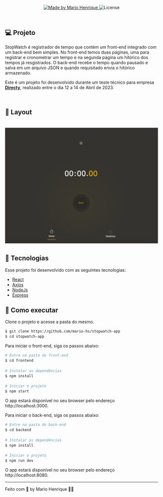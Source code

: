 <p align="center">

   <a href="https://www.linkedin.com/in/mario-hs/">
    <img alt="Made by Mario Henrique" src="https://img.shields.io/static/v1?label=made%20by&message=Mario%20Henrique&&color=DFAA12&labelColor=000000">
  </a>

  <img  src="https://img.shields.io/static/v1?label=license&message=MIT&color=DFAA12&labelColor=000000" alt="License">
</p>

<br>

## 💻 Projeto

StopWatch é registrador de tempo que contém um front-end integrado com um back-end bem simples. No front-end temos duas páginas, uma para registrar e cronometrar um tempo e na segunda página um hitórico dos tempos já resgistrados. O back-end recebe o tempo quando pausado e salva em um arquivo JSON e quando requisitado envia o hitórico armazenado.

Este é um projeto foi desenvolvido durante um teste técnico para empresa **[Directy](https://directy.com.br/)**, realizado entre o dia 12 a 14 de Abril de 2023.

<br>

## 🔖 Layout

<h1 align="center">
    <img alt="StopWatch" src="https://github.com/mario-hs/stopwatch-app/blob/main/cover.png" />
</h1>

## 🧪 Tecnologias

Esse projeto foi desenvolvido com as seguintes tecnologias:

- [React](https://reactjs.org)
- [Axios](https://axios-http.com/ptbr/)
- [NodeJs](https://nodejs.org/en)
- [Express](https://expressjs.com/pt-br/)

## 🚀 Como executar

Clone o projeto e acesse a pasta do mesmo.

```bash
$ git clone https://github.com/mario-hs/stopwatch-app
$ cd stopwatch-app
```

Para iniciar o front-end, siga os passos abaixo:

```bash
# Entre na pasta do front-end
$ cd frontend

# Instalar as dependências
$ npm install

# Iniciar o projeto
$ npm start
```

O app estará disponível no seu browser pelo endereço http://localhost:3000.

Para iniciar o back-end, siga os passos abaixo:

```bash
# Entre na pasta do back-end
$ cd backend

# Instalar as dependências
$ npm install

# Iniciar o projeto
$ npm run dev
```

O app estará disponível no seu browser pelo endereço http://localhost:8080.

---

Feito com 💛 by Mario Henrique 👋🏻
